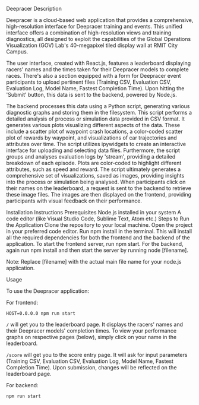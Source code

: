 Deepracer
Description

Deepracer is a cloud-based web application that provides a comprehensive, high-resolution interface for Deepracer training and events. This unified interface offers a combination of high-resolution views and training diagnostics, all designed to exploit the capabilities of the Global Operations Visualization (GOV) Lab's 40-megapixel tiled display wall at RMIT City Campus.

The user interface, created with React.js, features a leaderboard displaying racers' names and the times taken for their Deepracer models to complete races. There's also a section equipped with a form for Deepracer event participants to upload pertinent files (Training CSV, Evaluation CSV, Evaluation Log, Model Name, Fastest Completion Time). Upon hitting the 'Submit' button, this data is sent to the backend, powered by Node.js.

The backend processes this data using a Python script, generating various diagnostic graphs and storing them in the filesystem. This script performs a detailed analysis of process or simulation data provided in CSV format. It generates various plots visualizing different aspects of the data. These include a scatter plot of waypoint crash locations, a color-coded scatter plot of rewards by waypoint, and visualizations of car trajectories and attributes over time. The script utilizes ipywidgets to create an interactive interface for uploading and selecting data files. Furthermore, the script groups and analyses evaluation logs by 'stream', providing a detailed breakdown of each episode. Plots are color-coded to highlight different attributes, such as speed and reward. The script ultimately generates a comprehensive set of visualizations, saved as images, providing insights into the process or simulation being analysed. When participants click on their names on the leaderboard, a request is sent to the backend to retrieve these image files. The images are then displayed on the frontend, providing participants with visual feedback on their performance.

Installation Instructions
Prerequisites
Node.js installed in your system
A code editor (like Visual Studio Code, Sublime Text, Atom etc.)
Steps to Run the Application
Clone the repository to your local machine.
Open the project in your preferred code editor.
Run npm install in the terminal. This will install all the required dependencies for both the frontend and the backend of the application.
To start the frontend server, run npm start.
For the backend, again run npm install and then start the server by running node [filename].

Note: Replace [filename] with the actual main file name for your node.js application.

Usage

To use the Deepracer application:

For frontend:

``HOST=0.0.0.0 npm run start``

``/`` will get you to the leaderboard page. It displays the racers' names and their Deepracer models' completion times. To view your performance graphs on respective pages (below), simply click on your name in the leaderboard.

``/score`` will get you to the score entry page. It will ask for input parameters (Training CSV, Evaluation CSV, Evaluation Log, Model Name, Fastest Completion Time). Upon submission, changes will be reflected on the leaderboard page.

For backend:

``npm run start``

